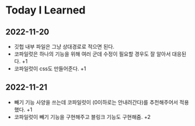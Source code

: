 # Today I Learned

## 2022-11-20
- 깃헙 내부 파일은 그냥 상대경로로 적으면 된다.
- 코파일럿은 하나의 기능을 위해 여러 군데 수정이 필요할 경우도 잘 알아서 대응된다. +1
- 코파일럿이 css도 만들어준다. +1

## 2022-11-21
- 빼기 기능 사양을 쓰는데 코파일럿이 (0이하로는 안내려간다)를 추천해주어서 적용했다. +1
- 코파일럿이 빼기 기능을 구현해주고 블링크 기능도 구현해줌. +2

